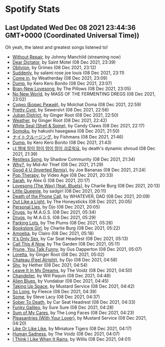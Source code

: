 
# Spotify Stats
## Last Updated Wed Dec 08 2021 23:44:36 GMT+0000 (Coordinated Universal Time))

Oh yeah, the latest and greatest songs listened to!

- [Without Repair](https://www.last.fm/music/Johnny+Manchild/_/Without+Repair), by Johnny Manchild (streaming now)
- [Dear Dictator](https://www.last.fm/music/Saint+Motel/_/Dear+Dictator), by Saint Motel (08 Dec 2021, 23:39)
- [Oblivion](https://www.last.fm/music/Grimes/_/Oblivion), by Grimes (08 Dec 2021, 23:12)
- [Suddenly](https://www.last.fm/music/salami+rose+joe+louis/_/Suddenly), by salami rose joe louis (08 Dec 2021, 23:11)
- [Come in](https://www.last.fm/music/Weatherday/_/Come+in), by Weatherday (08 Dec 2021, 23:09)
- [Dump](https://www.last.fm/music/Kero+Kero+Bonito/_/Dump), by Kero Kero Bonito (08 Dec 2021, 23:07)
- [Bran-New Lovesong](https://www.last.fm/music/The+Pillows/_/Bran-New+Lovesong), by The Pillows (08 Dec 2021, 23:05)
- [No New World](https://www.last.fm/music/MASS+OF+THE+FERMENTING+DREGS/_/No+New+World), by MASS OF THE FERMENTING DREGS (08 Dec 2021, 23:02)
- [Судно (Борис Рижий)](https://www.last.fm/music/Molchat+Doma/_/%D0%A1%D1%83%D0%B4%D0%BD%D0%BE+(%D0%91%D0%BE%D1%80%D0%B8%D1%81+%D0%A0%D0%B8%D0%B6%D0%B8%D0%B9)), by Molchat Doma (08 Dec 2021, 22:59)
- [Pretty Cvnt](https://www.last.fm/music/Sewerslvt/_/Pretty+Cvnt), by Sewerslvt (08 Dec 2021, 22:56)
- [Juban District](https://www.last.fm/music/Ginger+Root/_/Juban+District), by Ginger Root (08 Dec 2021, 22:50)
- [Weather](https://www.last.fm/music/Ginger+Root/_/Weather), by Ginger Root (08 Dec 2021, 22:42)
- [White Seal (Shell & Spine)](https://www.last.fm/music/Candy+Claws/_/White+Seal+(Shell+&+Spine)), by Candy Claws (08 Dec 2021, 22:17)
- [Somoku](https://www.last.fm/music/hakushi+hasegawa/_/Somoku), by hakushi hasegawa (08 Dec 2021, 21:50)
- [ナイトクルージング](https://www.last.fm/music/Fishmans/_/%E3%83%8A%E3%82%A4%E3%83%88%E3%82%AF%E3%83%AB%E3%83%BC%E3%82%B8%E3%83%B3%E3%82%B0), by Fishmans (08 Dec 2021, 21:46)
- [Dump](https://www.last.fm/music/Kero+Kero+Bonito/_/Dump), by Kero Kero Bonito (08 Dec 2021, 21:43)
- [너 땜에 맘이 맘이 맘이 맘이 괴로워요](https://www.last.fm/music/death%27s+dynamic+shroud/_/%EB%84%88+%EB%95%9C%EC%97%90+%EB%A7%98%EC%9D%B4+%EB%A7%98%EC%9D%B4+%EB%A7%98%EC%9D%B4+%EB%A7%98%EC%9D%B4+%EA%B4%B4%EB%A1%9C%EC%9B%8C%EC%9A%94), by death's dynamic shroud (08 Dec 2021, 21:39)
- [Restless Song](https://www.last.fm/music/Shadow+Community/_/Restless+Song), by Shadow Community (08 Dec 2021, 21:34)
- [Why?](https://www.last.fm/music/Mid-Air+Thief/_/Why%3F), by Mid-Air Thief (08 Dec 2021, 21:29)
- [Good 4 U (Inverted Remix)](https://www.last.fm/music/Joe+Bananas/_/Good+4+U+(Inverted+Remix)), by Joe Bananas (08 Dec 2021, 21:24)
- [Pop Therapy](https://www.last.fm/music/Video+Age/_/Pop+Therapy), by Video Age (08 Dec 2021, 20:33)
- [Sarah](https://www.last.fm/music/Alex+G/_/Sarah), by Alex G (08 Dec 2021, 20:17)
- [Lovesong (The Way) [feat. Bluets]](https://www.last.fm/music/Charlie+Burg/_/Lovesong+(The+Way)+%5Bfeat.+Bluets%5D), by Charlie Burg (08 Dec 2021, 20:13)
- [Little Queenie](https://www.last.fm/music/sadgirl/_/Little+Queenie), by sadgirl (08 Dec 2021, 20:11)
- [Death of the Phone Call](https://www.last.fm/music/WHATEVER,+DAD/_/Death+of+the+Phone+Call), by WHATEVER, DAD (08 Dec 2021, 20:09)
- [Out Like a Light](https://www.last.fm/music/The+Honeysticks/_/Out+Like+a+Light), by The Honeysticks (08 Dec 2021, 20:05)
- [Personal Lies](https://www.last.fm/music/Djo/_/Personal+Lies), by Djo (08 Dec 2021, 20:05)
- [Drugs](https://www.last.fm/music/M.A.G.S./_/Drugs), by M.A.G.S. (08 Dec 2021, 05:34)
- [Drugs](https://www.last.fm/music/M.A.G.S./_/Drugs), by M.A.G.S. (08 Dec 2021, 05:29)
- [Parking Lots](https://www.last.fm/music/The+Plums/_/Parking+Lots), by The Plums (08 Dec 2021, 05:26)
- [Bookstore Girl](https://www.last.fm/music/Charlie+Burg/_/Bookstore+Girl), by Charlie Burg (08 Dec 2021, 05:22)
- [Amoeba](https://www.last.fm/music/Clairo/_/Amoeba), by Clairo (08 Dec 2021, 05:18)
- [It's Only Sex](https://www.last.fm/music/Car+Seat+Headrest/_/It%27s+Only+Sex), by Car Seat Headrest (08 Dec 2021, 05:13)
- [Call This # Now](https://www.last.fm/music/The+Garden/_/Call+This+%23+Now), by The Garden (08 Dec 2021, 05:11)
- [Prune, You Talk Funny](https://www.last.fm/music/Gus+Dapperton/_/Prune,+You+Talk+Funny), by Gus Dapperton (08 Dec 2021, 05:07)
- [Loretta](https://www.last.fm/music/Ginger+Root/_/Loretta), by Ginger Root (08 Dec 2021, 05:02)
- [Chateau (Feel Alright)](https://www.last.fm/music/Djo/_/Chateau+(Feel+Alright)), by Djo (08 Dec 2021, 04:58)
- [Shy](https://www.last.fm/music/Hether/_/Shy), by Hether (08 Dec 2021, 04:54)
- [Leave It In My Dreams](https://www.last.fm/music/The+Voidz/_/Leave+It+In+My+Dreams), by The Voidz (08 Dec 2021, 04:50)
- [Chandelier](https://www.last.fm/music/Will+Paquin/_/Chandelier), by Will Paquin (08 Dec 2021, 04:48)
- [Alien Blues](https://www.last.fm/music/Vundabar/_/Alien+Blues), by Vundabar (08 Dec 2021, 04:45)
- [Taking Up Space](https://www.last.fm/music/Mustard+Service/_/Taking+Up+Space), by Mustard Service (08 Dec 2021, 04:42)
- [So Long](https://www.last.fm/music/Fleece/_/So+Long), by Fleece (08 Dec 2021, 04:39)
- [Some](https://www.last.fm/music/Steve+Lacy/_/Some), by Steve Lacy (08 Dec 2021, 04:37)
- [Sober To Death](https://www.last.fm/music/Car+Seat+Headrest/_/Sober+To+Death), by Car Seat Headrest (08 Dec 2021, 04:33)
- [Funky Galileo](https://www.last.fm/music/Sure+Sure/_/Funky+Galileo), by Sure Sure (08 Dec 2021, 04:28)
- [Sum of My Cares](https://www.last.fm/music/The+Long+Faces/_/Sum+of+My+Cares), by The Long Faces (08 Dec 2021, 04:23)
- [Pleasantries (With Your Lover)](https://www.last.fm/music/Mustard+Service/_/Pleasantries+(With+Your+Lover)), by Mustard Service (08 Dec 2021, 04:20)
- [Like Or Like Like](https://www.last.fm/music/Miniature+Tigers/_/Like+Or+Like+Like), by Miniature Tigers (08 Dec 2021, 04:17)
- [Human Sadness](https://www.last.fm/music/The+Voidz/_/Human+Sadness), by The Voidz (08 Dec 2021, 04:07)
- [I Think I Like When It Rains](https://www.last.fm/music/Willis/_/I+Think+I+Like+When+It+Rains), by Willis (08 Dec 2021, 04:01)

